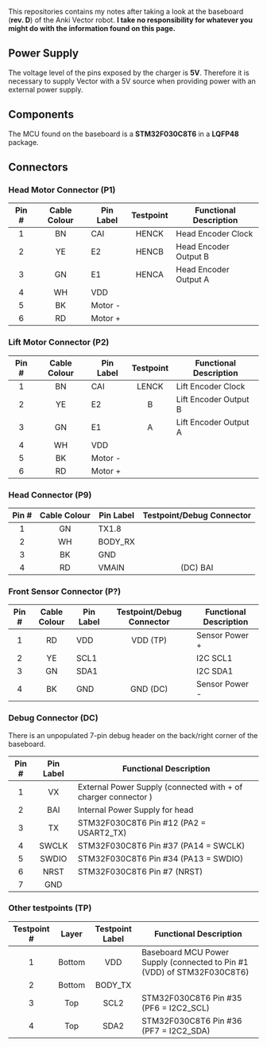 This repositories contains my notes after taking a look at the baseboard (**rev. D**) of the Anki Vector robot. **I take no responsibility for whatever you might do with the information found on this page.**

## Power Supply
The voltage level of the pins exposed by the charger is **5V**. Therefore it is necessary to supply Vector with a 5V source when providing power with an external power supply.

## Components
The MCU found on the baseboard is a **STM32F030C8T6** in a **LQFP48** package.

## Connectors
### Head Motor Connector (P1)
| Pin # | Cable Colour | Pin Label | Testpoint | Functional Description |
|:-----:|:------------:| --------- |:---------:| ---------------------- |
| 1     | BN           | CAI       | HENCK     | Head Encoder Clock     |
| 2     | YE           | E2        | HENCB     | Head Encoder Output B  |
| 3     | GN           | E1        | HENCA     | Head Encoder Output A  |
| 4     | WH           | VDD       |           |                        |
| 5     | BK           | Motor -   |           |                        |
| 6     | RD           | Motor +   |           |                        |

### Lift Motor Connector (P2)
| Pin # | Cable Colour | Pin Label | Testpoint | Functional Description |
|:-----:|:------------:| --------- |:---------:| ---------------------- |
| 1     | BN           | CAI       | LENCK     | Lift Encoder Clock     |
| 2     | YE           | E2        | B         | Lift Encoder Output B  |
| 3     | GN           | E1        | A         | Lift Encoder Output A  |
| 4     | WH           | VDD       |           |                        |
| 5     | BK           | Motor -   |           |                        |
| 6     | RD           | Motor +   |           |                        |

### Head Connector (P9)
| Pin # | Cable Colour | Pin Label | Testpoint/Debug Connector |
|:-----:|:------------:| --------- |:-------------------------:|
| 1     | GN           | TX1.8     |                           |
| 2     | WH           | BODY_RX   |                           |
| 3     | BK           | GND       |                           |
| 4     | RD           | VMAIN     | (DC) BAI                  |

### Front Sensor Connector (P?)
| Pin # | Cable Colour | Pin Label | Testpoint/Debug Connector | Functional Description |
|:-----:|:------------:| --------- |:-------------------------:| ---------------------- |
| 1     | RD           | VDD       | VDD (TP)                  | Sensor Power +         |
| 2     | YE           | SCL1      |                           | I2C SCL1               |
| 3     | GN           | SDA1      |                           | I2C SDA1               |
| 4     | BK           | GND       | GND (DC)                  | Sensor Power -         |

### Debug Connector (DC)
There is an unpopulated 7-pin debug header on the back/right corner of the baseboard.

| Pin # | Pin Label | Functional Description                                         |
|:-----:|:---------:| -------------------------------------------------------------- |
| 1     | VX        | External Power Supply (connected with + of charger connector ) |
| 2     | BAI       | Internal Power Supply for head                                 |
| 3     | TX        | STM32F030C8T6 Pin #12 (PA2 = USART2_TX)                        |
| 4     | SWCLK     | STM32F030C8T6 Pin #37 (PA14 = SWCLK)                           |
| 5     | SWDIO     | STM32F030C8T6 Pin #34 (PA13 = SWDIO)                           |
| 6     | NRST      | STM32F030C8T6 Pin #7 (NRST)                                    |
| 7     | GND       |                                                                |

### Other testpoints (TP)
| Testpoint # | Layer           | Testpoint Label | Functional Description                                                  |
|:-----------:|:---------------:|:---------------:| ----------------------------------------------------------------------- |
| 1           | Bottom          | VDD             | Baseboard MCU Power Supply (connected to Pin #1 (VDD) of STM32F030C8T6) |
| 2           | Bottom          | BODY_TX         |                                                                         |
| 3           | Top             | SCL2            | STM32F030C8T6 Pin #35 (PF6 = I2C2_SCL)                                  |
| 4           | Top             | SDA2            | STM32F030C8T6 Pin #36 (PF7 = I2C2_SDA)                                  |
